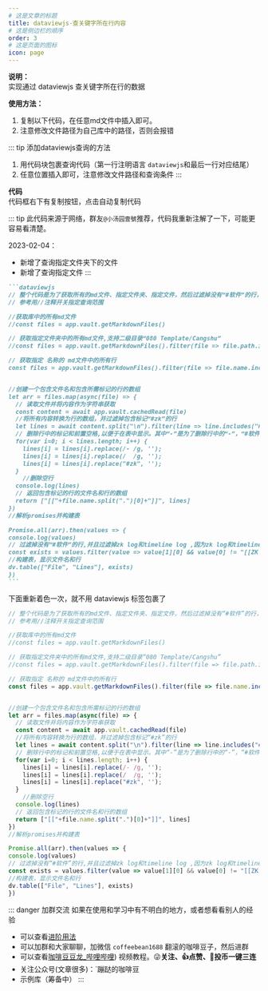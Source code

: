 ```yaml
---
# 这是文章的标题
title: dataviewjs-查关键字所在行内容
# 这是侧边栏的顺序
order: 3
# 这是页面的图标
icon: page
---
```


**说明：**  
实现通过 dataviewjs 查关键字所在行的数据

**使用方法：**  
1. 复制以下代码，在任意md文件中插入即可。
2. 注意修改文件路径为自己库中的路径，否则会报错

::: tip 添加dataviewjs查询的方法
1. 用代码块包裹查询代码（第一行注明语言 `dataviewjs`和最后一行对应结尾）
2. 任意位置插入即可，注意修改文件路径和查询条件
:::

**代码**  
代码框右下有复制按钮，点击自动复制代码

::: tip
此代码来源于网络，群友`@小汤园壹號`推荐，代码我重新注解了一下，可能更容易看清楚。

2023-02-04：  
- 新增了查询指定文件夹下的文件
- 新增了查询指定文件
:::

````markdown
```dataviewjs
// 整个代码是为了获取所有的md文件、指定文件夹、指定文件，然后过滤掉没有“#软件”的行，然后将文件名和行显示在表中。 
// 参考用//注释开关指定查询范围

//获取库中的所有md文件 
//const files = app.vault.getMarkdownFiles()  

// 获取指定文件夹中的所有md文件,支持二级目录“080 Template/Cangshu”
//const files = app.vault.getMarkdownFiles().filter(file => file.path.includes("080 Template"))

// 获取指定 名称的 md文件中的所有行
const files = app.vault.getMarkdownFiles().filter(file => file.name.includes("Cangshu.md"))


//创建一个包含文件名和包含所需标记的行的数组
let arr = files.map(async(file) => {
  // 读取文件并将内容作为字符串获取
  const content = await app.vault.cachedRead(file)
  //将所有内容转换为行的数组，并过滤掉包含标记“#zk”的行 
  let lines = await content.split("\n").filter(line => line.includes("#软件")) 
  // 删除行中的标记和前置空格,以便于在表中显示。其中“-”是为了删除行中的“-”，“#软件”是为了删除行中的“#软件”，“  ”是为了删除行中的空格，
  for(var i=0; i < lines.length; i++) { 
    lines[i] = lines[i].replace(/- /g, '');
    lines[i] = lines[i].replace(/  /g, '');
    lines[i] = lines[i].replace("#zk", '');
  }
    //删除空行
  console.log(lines)
  // 返回包含标记的行的文件名和行的数组 
  return ["[["+file.name.split(".")[0]+"]]", lines]
})
//解析promises并构建表 

Promise.all(arr).then(values => {
console.log(values)
// 过滤掉没有“#软件”的行,并且过滤掉zk log和timeline log ,因为zk log和timeline log是我自己的文件，不需要显示在表中,所以我过滤掉了,如果你不需要过滤掉zk log和timeline log，可以删除这两行代码
const exists = values.filter(value => value[1][0] && value[0] != "[[ZK Log]]" && value[0] != "[[+ Timeline Log]]")
//构建表，显示文件名和行 
dv.table(["File", "Lines"], exists)
})
```
````

下面重新着色一次，就不用 dataviewjs 标签包裹了  
```js
// 整个代码是为了获取所有的md文件、指定文件夹、指定文件，然后过滤掉没有“#软件”的行，然后将文件名和行显示在表中。 
// 参考用//注释开关指定查询范围

//获取库中的所有md文件 
//const files = app.vault.getMarkdownFiles()  

// 获取指定文件夹中的所有md文件,支持二级目录“080 Template/Cangshu”
//const files = app.vault.getMarkdownFiles().filter(file => file.path.includes("080 Template"))

// 获取指定 名称的 md文件中的所有行
const files = app.vault.getMarkdownFiles().filter(file => file.name.includes("Cangshu.md"))


//创建一个包含文件名和包含所需标记的行的数组
let arr = files.map(async(file) => {
  // 读取文件并将内容作为字符串获取
  const content = await app.vault.cachedRead(file)
  //将所有内容转换为行的数组，并过滤掉包含标记“#zk”的行 
  let lines = await content.split("\n").filter(line => line.includes("#软件")) 
  // 删除行中的标记和前置空格,以便于在表中显示。其中“-”是为了删除行中的“-”，“#软件”是为了删除行中的“#软件”，“  ”是为了删除行中的空格，
  for(var i=0; i < lines.length; i++) { 
    lines[i] = lines[i].replace(/- /g, '');
    lines[i] = lines[i].replace(/  /g, '');
    lines[i] = lines[i].replace("#zk", '');
  }
    //删除空行
  console.log(lines)
  // 返回包含标记的行的文件名和行的数组 
  return ["[["+file.name.split(".")[0]+"]]", lines]
})
//解析promises并构建表 

Promise.all(arr).then(values => {
console.log(values)
// 过滤掉没有“#软件”的行,并且过滤掉zk log和timeline log ,因为zk log和timeline log是我自己的文件，不需要显示在表中,所以我过滤掉了,如果你不需要过滤掉zk log和timeline log，可以删除这两行代码
const exists = values.filter(value => value[1][0] && value[0] != "[[ZK Log]]" && value[0] != "[[+ Timeline Log]]")
//构建表，显示文件名和行 
dv.table(["File", "Lines"], exists)
})
```

::: danger 加群交流
如果在使用和学习中有不明白的地方，或者想看看别人的经验
- 可以查看[进阶用法](/zh/advanced)
- 可以加群和大家聊聊，加微信 `coffeebean1688` 翻滚的咖啡豆子，然后进群
- 可以查看[咖啡豆豆龙_哔哩哔哩](https://space.bilibili.com/618777356)) 视频教程。😜**关注、👍点赞、📀投币一键三连**
- 关注公众号(文章很多)：`蹦跶的咖啡豆
- 示例库（筹备中）
:::